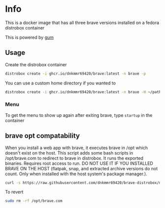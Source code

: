 # Info

This is a docker image that has all three brave versions installed on a fedora distrobox container

This is powered by [gum](https://github.com/charmbracelet/gum)
 
## Usage

Create the distrobox container

```bash
distrobox create -i ghcr.io/dnkmmr69420/brave:latest -n brave -p
```

You can use a custom home directory if you wanted to

```bash
distrobox create -i ghcr.io/dnkmmr69420/brave:latest -n brave -H ~/path/to/directory -p
```

### Menu

To get the menu to show up again after exiting brave, type `startup` in the container

## brave opt compatability

When you install a web app with brave, it executes brave in /opt which doesn't exist on the host. This script adds some bash scripts in /opt/brave.com to redirect to brave in distrobox. It runs the exported binaries. Requires root access to run. DO NOT USE IT IF YOU INSTALLED BRAVE ON THE HOST (flatpak, snap, and extracted archive versions do not count. Only when installed with the host system's package manager.).

```bash
curl -s https://raw.githubusercontent.com/dnkmmr69420/brave-distrobox/main/opt-compatability | sudo bash
```

To revert

```bash
sudo rm -rf /opt/brave.com
```
